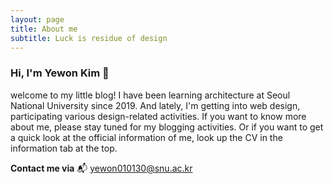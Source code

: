```yaml
---
layout: page
title: About me
subtitle: Luck is residue of design
---
```


### Hi, I'm Yewon Kim 👋


welcome to my little blog! I have been learning architecture at Seoul National University since 2019. And lately, I'm getting into web design, participating various design-related activities. If you want to know more about me, please stay tuned for my blogging activities. Or if you want to get a quick look at the official information of me, look up the CV in the information tab at the top.


**Contact me via** 📬 yewon010130@snu.ac.kr
